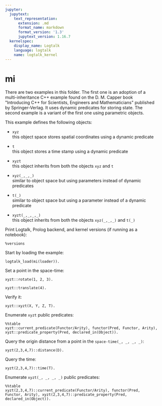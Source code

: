 ```yaml
---
jupyter:
  jupytext:
    text_representation:
      extension: .md
      format_name: markdown
      format_version: '1.3'
      jupytext_version: 1.16.7
  kernelspec:
    display_name: Logtalk
    language: logtalk
    name: logtalk_kernel
---
```


<!--
________________________________________________________________________

This file is part of Logtalk <https://logtalk.org/>  
SPDX-FileCopyrightText: 1998-2025 Paulo Moura <pmoura@logtalk.org>  
SPDX-License-Identifier: Apache-2.0

Licensed under the Apache License, Version 2.0 (the "License");
you may not use this file except in compliance with the License.
You may obtain a copy of the License at

    http://www.apache.org/licenses/LICENSE-2.0

Unless required by applicable law or agreed to in writing, software
distributed under the License is distributed on an "AS IS" BASIS,
WITHOUT WARRANTIES OR CONDITIONS OF ANY KIND, either express or implied.
See the License for the specific language governing permissions and
limitations under the License.
________________________________________________________________________
-->

# mi

There are two examples in this folder. The first one is an adoption of a 
multi-inheritance C++ example found on the D. M. Capper book "Introducing 
C++ for Scientists, Engineers and Mathematicians" published by 
Springer-Verlag. It uses dynamic predicates for storing state. The second 
example is a variant of the first one using parametric objects.

This example defines the following objects:

- `xyz`  
	this object space stores spatial coordinates using a dynamic 
	predicate

- `t`  
	this object stores a time stamp using a dynamic predicate

- `xyzt`  
	this object inherits from both the objects `xyz` and `t`


- `xyz(_,_,_)`  
	similar to object space but using parameters instead of dynamic 
	predicates

- `t(_)`  
	similar to object space but using a parameter instead of a dynamic 
	predicate

- `xyzt(_,_,_,_)`  
	this object inherits from both the objects `xyz(_,_,_)` and `t(_)`

Print Logtalk, Prolog backend, and kernel versions (if running as a notebook):

```logtalk
%versions
```

Start by loading the example:

```logtalk
logtalk_load(mi(loader)).
```

Set a point in the space-time:

```logtalk
xyzt::rotate(1, 2, 3).
```

<!--
true.
-->

```logtalk
xyzt::translate(4).
```

<!--
true.
-->

Verify it:

```logtalk
xyzt::xyzt(X, Y, Z, T).
```

<!--
T = 4, X = 1, Y = 2, Z = 3.
-->

Enumerate `xyzt` public predicates:

```logtalk
%%table
xyzt::current_predicate(Functor/Arity), functor(Pred, Functor, Arity), xyzt::predicate_property(Pred, declared_in(Object)).
```

<!--
Pred = xyzt(_A,_B,_C,_D), Arity = 4, Object = space_time, Functor = xyzt ? ;
Pred = xyz(_A,_B,_C), Arity = 3, Object = xyz, Functor = xyz ? ;
Pred = rotate(_A,_B,_C), Arity = 3, Object = xyz, Functor = rotate ? ;
Pred = t(_A), Arity = 1, Object = t, Functor = t ? ;
Pred = translate(_A), Arity = 1, Object = t, Functor = translate ? ;
false.
-->

Query the origin distance from a point in the `space-time(_, _, _, _)`:

```logtalk
xyzt(2,3,4,7)::distance(D).
```

<!--
D = 5.385164807134504.
-->

Query the time:

```logtalk
xyzt(2,3,4,7)::time(T).
```

<!--
T = 7.
-->

Enumerate `xyzt(_, _, _, _)` public predicates:

```logtalk
%%table
xyzt(2,3,4,7)::current_predicate(Functor/Arity), functor(Pred, Functor, Arity), xyzt(2,3,4,7)::predicate_property(Pred, declared_in(Object)).
```

<!--
Pred = distance(_A), Arity = 1, Object = xyz(_B,_C,_D), Functor = distance ? ;
Pred = time(_A), Arity = 1, Object = t(_B), Functor = time ? ;
false.
-->
